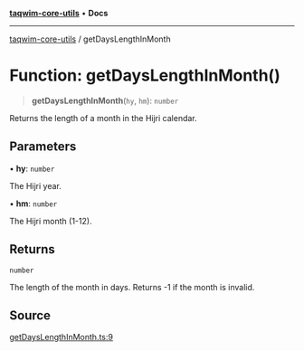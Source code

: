 [**taqwim-core-utils**](../README.md) • **Docs**

---

[taqwim-core-utils](../globals.md) / getDaysLengthInMonth

# Function: getDaysLengthInMonth()

> **getDaysLengthInMonth**(`hy`, `hm`): `number`

Returns the length of a month in the Hijri calendar.

## Parameters

• **hy**: `number`

The Hijri year.

• **hm**: `number`

The Hijri month (1-12).

## Returns

`number`

The length of the month in days. Returns -1 if the month is invalid.

## Source

[getDaysLengthInMonth.ts:9](https://github.com/boussadjra/taqwim/blob/b6011f3ed342a975f52680743fe89e4925ba0553/packages/core-utils/src/lib/getDaysLengthInMonth.ts#L9)
